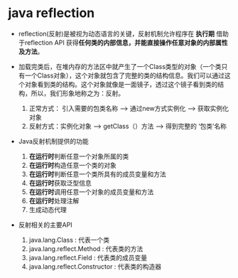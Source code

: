# java reflection
- reflection(反射)是被视为动态语言的关键，反射机制允许程序在 **执行期** 借助于reflection API 获得**任何类的内部信息，并能直接操作任意对象的内部属性及方法**。
- 加载完类后，在堆内存的方法区中就产生了一个Class类型的对象（一个类只有一个Class对象），这个对象就包含了完整的类的结构信息。我们可以通过这个对象看到类的结构。这个对象就像是一面镜子，透过这个镜子看到类的结构，所以，我们形象地称之为：反射。
    1. 正常方式： 引入需要的包类名称 --> 通过new方式实例化 --> 获取实例化对象
    2. 反射方式：实例化对象 --> getClass（）方法 --> 得到完整的 ‘包类’名称
    
- Java反射机制提供的功能
    1. **在运行时**判断任意一个对象所属的类
    2. **在运行时**构造任意一个类的对象
    3. **在运行时**判断任意一个类所具有的成员变量和方法
    4. **在运行时**获取泛型信息
    5. **在运行时**调用任意一个对象的成员变量和方法
    6. **在运行时**处理注解
    7. 生成动态代理
    
- 反射相关的主要API
    1. java.lang.Class : 代表一个类
    2. java.lang.reflect.Method : 代表类的方法
    3. java.lang.reflect.Field : 代表类的成员变量
    4. java.lang.reflect.Constructor : 代表类的构造器
    
